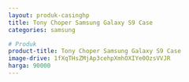 ```yaml
---
layout: produk-casinghp
title: Tony Choper Samsung Galaxy S9 Case
categories: samsung

# Produk
product-title: Tony Choper Samsung Galaxy S9 Case
image-drive: 1fXqTHsZMjAp3cehpXmhOXIYe0OzsVVJR
harga: 90000
---
```


